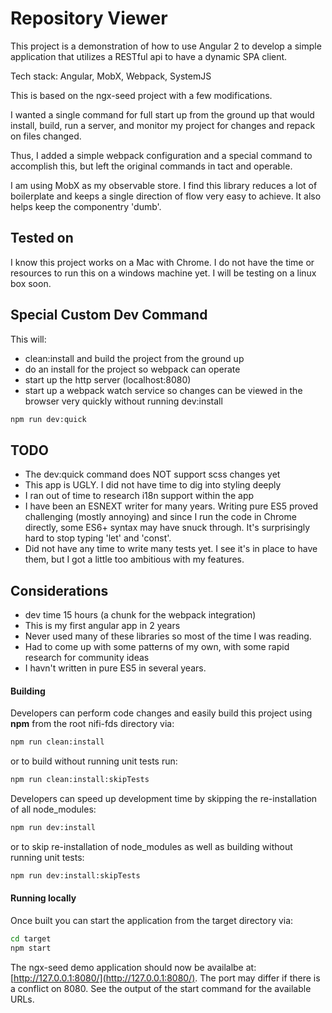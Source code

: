 # Repository Viewer

This project is a demonstration of how to use Angular 2 to develop a simple application that utilizes a RESTful api to have a dynamic SPA client.

Tech stack:
Angular, MobX, Webpack, SystemJS

This is based on the ngx-seed project with a few modifications.

I wanted a single command for full start up from the ground up that would install, build, run a server, and monitor my project for changes and repack on files changed.

Thus, I added a simple webpack configuration and a special command to accomplish this, but left the original commands in tact and operable.

I am using MobX as my observable store. I find this library reduces a lot of boilerplate and keeps a single direction of flow very easy to achieve. It also helps keep the componentry 'dumb'.

## Tested on

I know this project works on a Mac with Chrome.
I do not have the time or resources to run this on a windows machine yet.
I will be testing on a linux box soon.

## Special Custom Dev Command

This will:
 - clean:install and build the project from the ground up
 - do an install for the project so webpack can operate
 - start up the http server (localhost:8080)
 - start up a webpack watch service so changes can be viewed in the browser very quickly without running dev:install

```bash
npm run dev:quick
```

## TODO

 - The dev:quick command does NOT support scss changes yet
 - This app is UGLY. I did not have time to dig into styling deeply
 - I ran out of time to research i18n support within the app
 - I have been an ESNEXT writer for many years. Writing pure ES5 proved challenging (mostly annoying) and since I run the code in Chrome directly, some ES6+ syntax may have snuck through. It's surprisingly hard to stop typing 'let' and 'const'.
 - Did not have any time to write many tests yet. I see it's in place to have them, but I got a little too ambitious with my features.

 ## Considerations

- dev time 15 hours (a chunk for the webpack integration)
- This is my first angular app in 2 years
- Never used many of these libraries so most of the time I was reading.
- Had to come up with some patterns of my own, with some rapid research for community ideas
- I havn't written in pure ES5 in several years.

#### Building
Developers can perform code changes and easily build this project using **npm** from the root nifi-fds directory via:

```bash
npm run clean:install
```

or to build without running unit tests run:

```bash
npm run clean:install:skipTests
```

Developers can speed up development time by skipping the re-installation of all node_modules:

```bash
npm run dev:install
```

or to skip re-installation of node_modules as well as building without running unit tests:

```bash
npm run dev:install:skipTests
```

#### Running locally
Once built you can start the application from the target directory via:

```bash
cd target
npm start
```

The ngx-seed demo application should now be availalbe at: [http://127.0.0.1:8080/](http://127.0.0.1:8080/). The port may differ if there is a conflict on 8080. See the output of the start command for the
available URLs.


